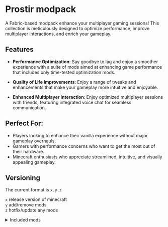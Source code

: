 # Prostir modpack
A Fabric-based modpack enhance your multiplayer gaming sessions! This collection is meticulously designed to optimize performance, improve multiplayer interactions, and enrich your gameplay.

## Features
- **Performance Optimization**: Say goodbye to lag and enjoy a smoother experience with a suite of mods aimed at enhancing game performance that includes only time-tested optimization mods.

- **Quality of Life Improvements**: Enjoy a range of tweaks and enhancements that make your gameplay more intuitive and enjoyable.

- **Enhanced Multiplayer Interaction**: Enjoy optimized multiplayer sessions with friends, featuring integrated voice chat for seamless communication.

## Perfect For:
- Players looking to enhance their vanilla experience without major gameplay overhauls.
- Gamers with performance concerns who want to get the most out of their hardware.
- Minecraft enthusiasts who appreciate streamlined, intuitive, and visually appealing gameplay.

## Versioning
The current format is `x.y.z`

`x` release version of minecraft</br>
`y` add/remove mods</br>
`z` hotfix/update any mods


<details>
<summary>Included mods</summary>

- [Animatica](https://modrinth.com/mod/animatica)
- AppleSkin
- BadOptimizations
- Cloth Config API
- Cull Less Leaves
- Dynamic FPS
- Enhanced Block Entities
- Entity Culling
- Fabric API
- Fabric Language Kotlin
- fast-ip-ping
- FerriteCore
- kennytvs-epic-force-close-loading-screen-mod-for-fabric
- ImmediatelyFast
- Indium
- Iris Shaders
- Krypton
- Lithium
- MixinTrace
- ModernFix
- Mod Menu
- More Culling
- Noisium
- OptiGUI
- Particle Blocker
- Puzzle
- Reese's Sodium Options
- Server Pinger Fixer
- Shulker Box Tooltip
- Simple Voice Chat
- Sodium Extra
- Sodium
- StackDeobfuscator
- YetAnotherConfigLib
- Zoomify

</details>
